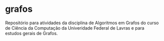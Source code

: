 # grafos
Repositório para atividades da disciplina de Algoritmos em Grafos do curso de Ciência da Computação da Univeridade Federal de Lavras e para estudos gerais de Grafos.
